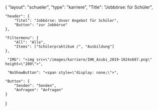 {
	"layout": "schueler",
    "type": "karriere",
    "Title": "Jobbörse: für Schüler",

    "header": {
        "Titel": "Jobbörse: Unser Angebot für Schüler",
        "Button": "zur Jobbörse"
    },

    "Filtermenu": {
        "All": "Alle",
        "Items": ["Schülerpraktikum /", "Ausbildung"]
    },

     "IMG": "<img src=\"/images/karriere/IHK_Azubi_2019-1024x687.png\" height=\"200\">",

     "NoShowButton": "<span style=\"display: none;\">",

    "Button": {
        "Senden": "Senden",
        "Anfragen": "Anfragen"
    }

}
